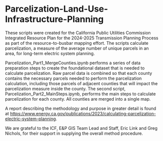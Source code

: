 # Parcelization-Land-Use-Infrastructure-Planning

These scripts were created for the California Public Utilities Commission Integrated Resource Plan for the 2024-2025 Transmission Planning Process as part of the resource-to-busbar mapping effort. The scripts calculate parcelization, a measure of the average number of unique parcels in an area, for long-term electric system planning. 

Parcelization_Part1_MergeCounties.ipynb performs a series of data preparation steps to create the foundational dataset that is needed to calculate parcelization. Raw parcel data is combined so that each county contains the necessary parcels needed to perform the parcelization calculation, including those parcels of adjacent counties that will impact the parcelization measure inside the county. The second script, Parcelization_Part2_MainSteps.ipynb, performs the main steps to calculate parcelization for each county. All counties are merged into a single map.   

A report describing the methodology and purpose in greater detail is found at https://www.energy.ca.gov/publications/2023/calculating-parcelization-electric-system-planning. 

We are grateful to the ICF, E&P GIS Team Lead and Staff, Eric Link and Greg Nichols, for their support in supplying the overall method procedure. 
